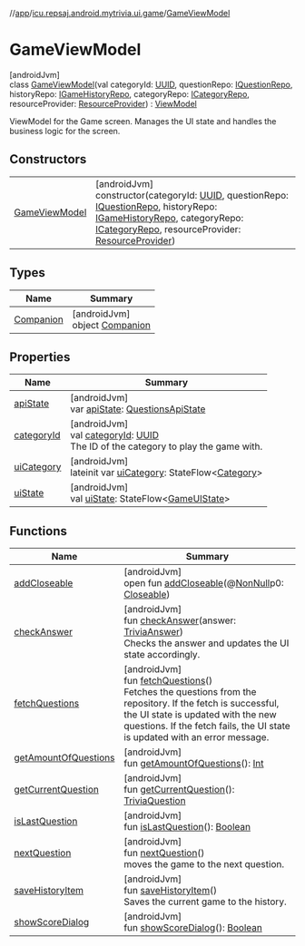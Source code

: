 //[app](../../../index.md)/[icu.repsaj.android.mytrivia.ui.game](../index.md)/[GameViewModel](index.md)

# GameViewModel

[androidJvm]\
class [GameViewModel](index.md)(val
categoryId: [UUID](https://developer.android.com/reference/kotlin/java/util/UUID.html),
questionRepo: [IQuestionRepo](../../icu.repsaj.android.mytrivia.data/-i-question-repo/index.md),
historyRepo: [IGameHistoryRepo](../../icu.repsaj.android.mytrivia.data/-i-game-history-repo/index.md),
categoryRepo: [ICategoryRepo](../../icu.repsaj.android.mytrivia.data/-i-category-repo/index.md),
resourceProvider: [ResourceProvider](../../icu.repsaj.android.mytrivia.ui.providers/-resource-provider/index.md)) : [ViewModel](https://developer.android.com/reference/kotlin/androidx/lifecycle/ViewModel.html)

ViewModel for the Game screen. Manages the UI state and handles the business logic for the screen.

## Constructors

|                                      |                                                                                                                                                                                                                                                                                                                                                                                                                                                                                                                                                |
|--------------------------------------|------------------------------------------------------------------------------------------------------------------------------------------------------------------------------------------------------------------------------------------------------------------------------------------------------------------------------------------------------------------------------------------------------------------------------------------------------------------------------------------------------------------------------------------------|
| [GameViewModel](-game-view-model.md) | [androidJvm]<br>constructor(categoryId: [UUID](https://developer.android.com/reference/kotlin/java/util/UUID.html), questionRepo: [IQuestionRepo](../../icu.repsaj.android.mytrivia.data/-i-question-repo/index.md), historyRepo: [IGameHistoryRepo](../../icu.repsaj.android.mytrivia.data/-i-game-history-repo/index.md), categoryRepo: [ICategoryRepo](../../icu.repsaj.android.mytrivia.data/-i-category-repo/index.md), resourceProvider: [ResourceProvider](../../icu.repsaj.android.mytrivia.ui.providers/-resource-provider/index.md)) |

## Types

| Name                             | Summary                                                 |
|----------------------------------|---------------------------------------------------------|
| [Companion](-companion/index.md) | [androidJvm]<br>object [Companion](-companion/index.md) |

## Properties

| Name                         | Summary                                                                                                                                                                       |
|------------------------------|-------------------------------------------------------------------------------------------------------------------------------------------------------------------------------|
| [apiState](api-state.md)     | [androidJvm]<br>var [apiState](api-state.md): [QuestionsApiState](../-questions-api-state/index.md)                                                                           |
| [categoryId](category-id.md) | [androidJvm]<br>val [categoryId](category-id.md): [UUID](https://developer.android.com/reference/kotlin/java/util/UUID.html)<br>The ID of the category to play the game with. |
| [uiCategory](ui-category.md) | [androidJvm]<br>lateinit var [uiCategory](ui-category.md): StateFlow&lt;[Category](../../icu.repsaj.android.mytrivia.model/-category/index.md)&gt;                            |
| [uiState](ui-state.md)       | [androidJvm]<br>val [uiState](ui-state.md): StateFlow&lt;[GameUIState](../-game-u-i-state/index.md)&gt;                                                                       |

## Functions

| Name                                                                                                                             | Summary                                                                                                                                                                                                                                                                                                                                      |
|----------------------------------------------------------------------------------------------------------------------------------|----------------------------------------------------------------------------------------------------------------------------------------------------------------------------------------------------------------------------------------------------------------------------------------------------------------------------------------------|
| [addCloseable](../../icu.repsaj.android.mytrivia.ui.gameHistory/-history-view-model/index.md#264516373%2FFunctions%2F-912451524) | [androidJvm]<br>open fun [addCloseable](../../icu.repsaj.android.mytrivia.ui.gameHistory/-history-view-model/index.md#264516373%2FFunctions%2F-912451524)(@[NonNull](https://developer.android.com/reference/kotlin/androidx/annotation/NonNull.html)p0: [Closeable](https://developer.android.com/reference/kotlin/java/io/Closeable.html)) |
| [checkAnswer](check-answer.md)                                                                                                   | [androidJvm]<br>fun [checkAnswer](check-answer.md)(answer: [TriviaAnswer](../../icu.repsaj.android.mytrivia.model/-trivia-answer/index.md))<br>Checks the answer and updates the UI state accordingly.                                                                                                                                       |
| [fetchQuestions](fetch-questions.md)                                                                                             | [androidJvm]<br>fun [fetchQuestions](fetch-questions.md)()<br>Fetches the questions from the repository. If the fetch is successful, the UI state is updated with the new questions. If the fetch fails, the UI state is updated with an error message.                                                                                      |
| [getAmountOfQuestions](get-amount-of-questions.md)                                                                               | [androidJvm]<br>fun [getAmountOfQuestions](get-amount-of-questions.md)(): [Int](https://kotlinlang.org/api/latest/jvm/stdlib/kotlin/-int/index.html)                                                                                                                                                                                         |
| [getCurrentQuestion](get-current-question.md)                                                                                    | [androidJvm]<br>fun [getCurrentQuestion](get-current-question.md)(): [TriviaQuestion](../../icu.repsaj.android.mytrivia.model/-trivia-question/index.md)                                                                                                                                                                                     |
| [isLastQuestion](is-last-question.md)                                                                                            | [androidJvm]<br>fun [isLastQuestion](is-last-question.md)(): [Boolean](https://kotlinlang.org/api/latest/jvm/stdlib/kotlin/-boolean/index.html)                                                                                                                                                                                              |
| [nextQuestion](next-question.md)                                                                                                 | [androidJvm]<br>fun [nextQuestion](next-question.md)()<br>moves the game to the next question.                                                                                                                                                                                                                                               |
| [saveHistoryItem](save-history-item.md)                                                                                          | [androidJvm]<br>fun [saveHistoryItem](save-history-item.md)()<br>Saves the current game to the history.                                                                                                                                                                                                                                      |
| [showScoreDialog](show-score-dialog.md)                                                                                          | [androidJvm]<br>fun [showScoreDialog](show-score-dialog.md)(): [Boolean](https://kotlinlang.org/api/latest/jvm/stdlib/kotlin/-boolean/index.html)                                                                                                                                                                                            |
